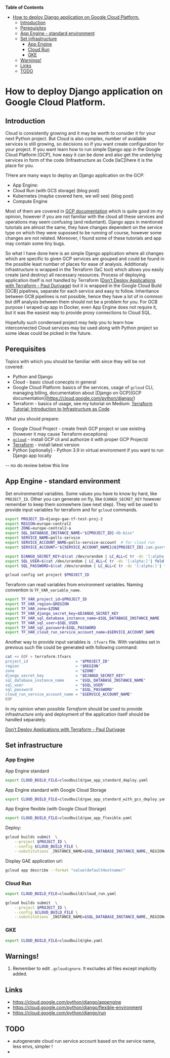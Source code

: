 <!-- START doctoc generated TOC please keep comment here to allow auto update -->
<!-- DON'T EDIT THIS SECTION, INSTEAD RE-RUN doctoc TO UPDATE -->
**Table of Contents**

- [How to deploy Django application on Google Cloud Platform.](#how-to-deploy-django-application-on-google-cloud-platform)
  - [Introduction](#introduction)
  - [Perequisites](#perequisites)
  - [App Engine - standard environment](#app-engine---standard-environment)
  - [Set infrastructure](#set-infrastructure)
    - [App Engine](#app-engine)
    - [Cloud Run](#cloud-run)
    - [GKE](#gke)
  - [Warnings!](#warnings)
  - [Links](#links)
  - [TODO](#todo)

<!-- END doctoc generated TOC please keep comment here to allow auto update -->


# How to deploy Django application on Google Cloud Platform.


## Introduction

Cloud is consistently growing and it may be worth to consider it for your next Python project.
But Cloud is also complex, number of available services is still growing, so decisions so if you want create configuration for your project.
If you want learn how to run simple Django app in the Google Cloud Platform [GCP], how easy it can be done and also get the underlying services in form of the code (Infrastructure as Code [IaC])here it is the place for you.

THere are many ways to deploy an Django application on the GCP:

 - App Engine:
 - Cloud Run (with GCS storage) (blog post)
 - Kubernetes (maybe covered here, we will see) (blog post)
 - Compute Engine

Most of them are covered in [GCP documentation](https://cloud.google.com/python/django/) which is quite good im my opinion, however if you are not familiar with the cloud all these services and operations may seem confusing (and reduntant).
Django apps in mentioned tutorials are almost the same, they have changes dependent on the service type on which they were supossed to be running of course, however some changes are not related.
Moreover, I found some of these tutorials and app may contain some tiny bugs.

So what I have done here is an simple Django application where all changes which are specific to given GCP services are grouped and could be found in the possible least number of places for ease of analysis.
Additionaly infrastructure is wrapped in the Terraform (IaC tool) which allows you easily create (and destroy) all necessary resources.
Process of deploying application itself is not handled by Terraform ([Don’t Deploy Applications with Terraform - Paul Durivage](https://medium.com/google-cloud/dont-deploy-applications-with-terraform-2f4508a45987)) but it is wrapped in the Google Cloud Build [GCB] pipelines,
separate for each service and easy to follow. Inheritance between GCB pipelines is not possible, hence they have a lot of in common but diff analysis between them should not be a problem for you.
For GCB purpose I wraped up app in Docker, even App Engine does not require it, but it was the easiest way to provide proxy connections to Cloud SQL.

Hopefully such condensed project may help you to learn how interconnected Cloud services may be used along with Python project so some ideas could be picked in the future.


## Perequisites

Topics with which you should be familiar with since they will be not covered:

 - Python and Django
 - Cloud - basic cloud conecpts in general
 - Google Cloud Platform: basics of the services, usage of `gcloud` CLI, managing billing, documentation about [Django on GCP](GCP documentation](https://cloud.google.com/python/django/)
 - Terraform - basics of usage, see my tutorial on Medium: [Terraform Tutorial: Introduction to Infrastructure as Code](https://tobiaszkedzierski.medium.com/terraform-tutorial-introduction-to-infrastructure-as-code-dccec643bfdb)

What you should  prepare:
 - Google Cloud Project - create fresh GCP project or use existing (however it may cause Terraform exceptions)
 - [`gcloud`](https://cloud.google.com/sdk/gcloud) - install GCP cli and authorize it with proper GCP Projectd
 - [Terraform](https://www.terraform.io/downloads.html) - install latest version
 - Python [optionally] - Python 3.9 in virtual environment if you want to run Django app locally


-- no do review below this line
## App Engine - standard environment

Set environmental variables.
Some values you have to know by hard, like `PROJECT_ID`.
Other you can generate on fly, like `DJANGO_SECRET_KEY` however remember to keep them somewhere (see next step).
They will be used to provide input variables for terraform and for `gcloud` commands.

```bash
export PROJECT_ID=django-gae-tf-test-proj-2
export REGION=europe-central2
export ZONE=europe-central2-a
export SQL_DATABASE_INSTANCE_NAME="${PROJECT_ID}-db-biss"
export SERVICE_NAME=polls-service
export SERVICE_ACCOUNT_NAME=polls-service-account  # for cloud run
export SERVICE_ACCOUNT="${SERVICE_ACCOUNT_NAME}@${PROJECT_ID}.iam.gserviceaccount.com"   # for cloud run

export DJANGO_SECRET_KEY=$(cat /dev/urandom | LC_ALL=C tr -dc '[:alpha:]'| fold -w 50 | head -n1)
export SQL_USER=$(cat /dev/urandom | LC_ALL=C tr -dc '[:alpha:]'| fold -w 10 | head -n1)
export SQL_PASSWORD=$(cat /dev/urandom | LC_ALL=C tr -dc '[:alpha:]'| fold -w 10 | head -n1)
```

```bash
gcloud config set project $PROJECT_ID
```

Terraform can read variables from environment variables.
Naming convention is `TF_VAR_variable_name`.

```bash
export TF_VAR_project_id=$PROJECT_ID
export TF_VAR_region=$REGION
export TF_VAR_zone=$ZONE
export TF_VAR_django_secret_key=$DJANGO_SECRET_KEY
export TF_VAR_sql_database_instance_name=$SQL_DATABASE_INSTANCE_NAME
export TF_VAR_sql_user=$SQL_USER
export TF_VAR_sql_password=$SQL_PASSWORD
export TF_VAR_cloud_run_service_account_name=$SERVICE_ACCOUNT_NAME
```


Another way to provide input variables is `.tfvars` file.
With variables set in previous such file could be generated with following command:

```bash
cat << EOF > terraform.tfvars
project_id                     = "$PROJECT_ID"
region                         = "$REGION"
zone                           = "$ZONE"
django_secret_key              = "$DJANGO_SECRET_KEY"
sql_database_instance_name     = "$SQL_DATABASE_INSTANCE_NAME"
sql_user                       = "$SQL_USER"
sql_password                   = "$SQL_PASSWORD"
cloud_run_service_account_name = "$SERVICE_ACCOUNT_NAME"
EOF
```


In my opinion when possible *Terraform* should be used to provide infrastructure only and
deployment of the application itself should be handled separately.

[Don’t Deploy Applications with Terraform - Paul Durivage](https://medium.com/google-cloud/dont-deploy-applications-with-terraform-2f4508a45987)

## Set infrastructure

### App Engine

App Engine standard

```bash
export CLOUD_BUILD_FILE=cloudbuild/gae_app_standard_deploy.yaml
```

App Engine standard with Google Cloud Storage

```bash
export CLOUD_BUILD_FILE=cloudbuild/gae_app_standard_with_gcs_deploy.yaml
```

App Engine flexible (with Google Cloud Storage)

```bash
export CLOUD_BUILD_FILE=cloudbuild/gae_app_flexible.yaml
```

Deploy:

```bash
gcloud builds submit  \
    --project $PROJECT_ID \
    --config $CLOUD_BUILD_FILE \
    --substitutions _INSTANCE_NAME=$SQL_DATABASE_INSTANCE_NAME,_REGION=$REGION,_SERVICE_NAME=$SERVICE_NAME
```

Display GAE application url:

```bash
gcloud app describe --format "value(defaultHostname)"
```

### Cloud Run

```bash
export CLOUD_BUILD_FILE=cloudbuild/cloud_run.yaml
```

```bash
gcloud builds submit  \
    --project $PROJECT_ID \
    --config $CLOUD_BUILD_FILE \
    --substitutions _INSTANCE_NAME=$SQL_DATABASE_INSTANCE_NAME,_REGION=$REGION,_SERVICE_NAME=$SERVICE_NAME,_SERVICE_ACCOUNT_NAME=$SERVICE_ACCOUNT_NAME
```

### GKE

```bash
export CLOUD_BUILD_FILE=cloudbuild/gke.yaml
```

## Warnings!

 1. Remember to edit `.gcloudignore`. It excludes all files except implicitly added.

## Links

 - https://cloud.google.com/python/django/appengine
 - https://cloud.google.com/python/django/flexible-environment
 - https://cloud.google.com/python/django/run

## TODO

 - autogenerate cloud run service account based on the service name, less envs, simpler !
 -
